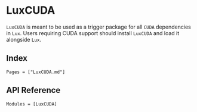 # LuxCUDA

`LuxCUDA` is meant to be used as a trigger package for all `CUDA` dependencies in `Lux`.
Users requiring CUDA support should install `LuxCUDA` and load it alongside `Lux`.

## Index

```@index
Pages = ["LuxCUDA.md"]
```

## API Reference

```@autodocs
Modules = [LuxCUDA]
```

